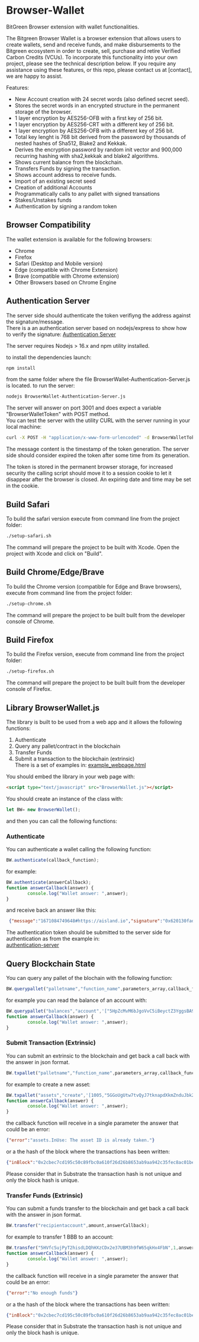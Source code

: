 # Browser-Wallet
BitGreen Browser extension with wallet functionalities.

The Bitgreen Browser Wallet is a browser extension that allows users to create wallets, send and receive funds, and make disbursements to the Bitgreen ecosystem in order to create, sell, purchase and retire Verified Carbon Credits (VCUs). To incorporate this functionality into your own project, please see the technical description below. If you require any assistance using these features, or this repo, please contact us at [contact], we are happy to assist.

Features:
- New Account creation with 24 secret words (also defined secret seed).  
- Stores the secret words in an encrypted structure in the permanent storage of the browser.  
- 1 layer encryption by AES256-OFB with a first key of 256 bit.
- 1 layer encryption by AES256-CRT with a different key of 256 bit.
- 1 layer encryption by AES256-OFB with a different key of 256 bit.
- Total key lenght is 768 bit derived from the password by thousands of nested hashes of Sha512, Blake2  and Kekkak.  
- Derives the encryption password by random init vector and 900,000 recurring hashing with sha2,kekkak and blake2 algorithms.  
- Shows current balance from the blockchain.  
- Transfers Funds by signing the transaction.
- Shows account address to receive funds.
- Import of an existing secret seed
- Creation of additional Accounts
- Programmatically calls to any pallet with signed transations
- Stakes/Unstakes funds
- Authentication by signing a random token

## Browser Compatibility
The wallet extension is available for the following browsers:  
- Chrome
- Firefox 
- Safari (Desktop and Mobile version)
- Edge (compatible with Chrome Extension)
- Brave (compatible with Chrome extension)
- Other Browsers based on Chrome Engine



## Authentication Server

The server side should authenticate the token verifiyng the address against the signature/message.  
There is a an authentication server based on nodejs/express to show how to verify the signature:
[Authentication Server](authentication-server/)  

The server requires Nodejs > 16.x and npm utility installed.  

to install the dependencies launch:  
```bash
npm install
```
from the same folder where the file BrowserWallet-Authentication-Server.js is located.
to run the server:
```bash
nodejs BrowserWallet-Authentication-Server.js
```

The server will answer on port 3001 and does expect a variable "BrowserWalletToken" with POST method.  
You can test the server with the utility CURL with the server running in your local machine:
```bash
curl -X POST -H "application/x-www-form-urlencoded" -d BrowserWalletToken='{"message":"1651209684994","signature":"0xfaca8deff055379324d6d172eefb48c9f53a78b6d1612c2e7e43effd3967b4344ffc486a9dc9afa08a1a15f5f46cb2d2317a31aab3ada5be866bb49599d7458d","address":"5EEdVDNbCB6jYKSzxH1puaGrhd2WWk1Xs3uoxrPAqJfkrnVs","publickey":"0x600a35e55307f1afc1379bb9e32bd10f5278554e97c7dfd4d6f43559f0fdd906"}' http://localhost:3001  
```
The message content is the timestamp of the token generation. The server side should consider expired the token after some time from its generation.  
  
The token is stored in the permanent browser storage, for increased security the calling script should move it to a session cookie to let it disappear after the browser is closed. An expiring date and time may be set in the cookie.

## Build Safari
To build the safari version execute from command line from the project folder:  
```bash
./setup-safari.sh
```
The command will prepare the project to be built with Xcode.
Open the project with Xcode and click on "Build".

## Build Chrome/Edge/Brave
To build the Chrome version (compatible for Edge and Brave browsers), execute from command line from the project folder:  
```bash
./setup-chrome.sh
```
The command will prepare the project to be built built from the developer console of Chrome.  


## Build Firefox
To build the Firefox version, execute from command line from the project folder:  
```bash
./setup-firefox.sh
```
The command will prepare the project to be built built from the developer console of Firefox.  


## Library BrowserWallet.js

The library is built to be used from a web app and it allows the following functions:

1) Authenticate  
2) Query any pallet/contract in the blockchain  
3) Transfer Funds   
3) Submit a transaction to the blockchain (extrinsic)  
There is a set of examples in: [example_webpage.html](example_webpage.html)  

You should embed the library in your web page with:  
```html
<script type="text/javascript" src="BrowserWallet.js"></script>
```
You should create an instance of the class with:  
```javascript
let BW= new BrowserWallet();
```

and then you can call the following functions:


### Authenticate  
You can authenticate a wallet calling the following function:  
```javascript
BW.authenticate(callback_function);
```
for example:
```javascript
BW.authenticate(answerCallback);
function answerCallback(answer) {
        console.log("Wallet answer: ",answer);
}
```
and receive back an answer like this:
```json
 {"message":"1671084749648#https://aisland.io","signature":"0x620130fadc2298da39fb5680264873935a19ed2c329820b2d70302a087a2d43cbc0a12bba4ba3db7dc635963c1325d6a8e24033119634e9cfcc977474f1e0180","address":"5CK7H9Dq6RwhmYZGFGsnuQuiUC25k3rZsRx42J9CtmkGUWun","publickey":"0x0afc47f08d991427edd7255ae5fccc5f3ee2d5152c9d06e41f44fa87bbb25313"}
```
The authentication token should be submitted to the server side for authentication as from the example in:  
[authentication-server](authentication-server)  

## Query Blockchain State  
You can query any pallet of the blochain with the following function:  
```javascript
BW.querypallet("palletname","function_name",parameters_array,callback_function);  
```
for example you can read the balance of an account with:  
```javascript
BW.querypallet("balances","account",'["5HpZcMvM6bJgoVvC5iBeyctZ3YggsBA9J6T8KAngLomUpotU"]',answerCallback);
function answerCallback(answer) {
        console.log("Wallet answer: ",answer);
}
```

### Submit Transaction (Extrinsic)  
You can submit an extrinsic to the blockchain and get back a call back with the answer in json format.
```javascript
BW.txpallet("palletname","function_name",parameters_array,callback_function);  
```
for example to create a new asset:  
```javascript
BW.txpallet("assets","create",'[1005,"5GGoUgUtw7tvQyJ7tknapdXkmZnduJbk2RJQNPMKqe7ufRCj",1]',answerCallback); 
function answerCallback(answer) {
        console.log("Wallet answer: ",answer);
} 
```
the callback function will receive in a single parameter the answer that could be an error:
```json
{"error":"assets.InUse: The asset ID is already taken."}
```
or a the hash of the block where the transactions has been written:
```json
{"inBlock":"0x2cbec7cd195c50c89fbc0a610f26d26b8653ab9aa942c35fec8ac01bea14ac03"}
```
Please consider that in Substrate the transaction hash is not unique and only the block hash is unique.

### Transfer Funds (Extrinsic)  
You can submit a funds transfer to the blockchain and get back a call back with the answer in json format.
```javascript
BW.transfer("recipientaccount",amount,answerCallback);
```
for example to transfer 1 BBB to an account:
```javascript
BW.transfer("5HVfcSujPyT2hisdLDQhHXzCDx2e37UBM3h9fW65qkHx4FbN",1,answerCallback);
function answerCallback(answer) {
        console.log("Wallet answer: ",answer);
}
```
the callback function will receive in a single parameter the answer that could be an error:
```json
{"error":"No enough funds"}
```
or a the hash of the block where the transactions has been written:
```json
{"inBlock":"0x2cbec7cd195c50c89fbc0a610f26d26b8653ab9aa942c35fec8ac01bea14ac03"}
```

Please consider that in Substrate the transaction hash is not unique and only the block hash is unique.
